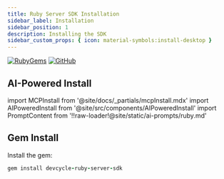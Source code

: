 ```yaml
---
title: Ruby Server SDK Installation
sidebar_label: Installation
sidebar_position: 1
description: Installing the SDK
sidebar_custom_props: { icon: material-symbols:install-desktop }
---
```


[![RubyGems](https://badgen.net/rubygems/v/devcycle-ruby-server-sdk/latest)](https://rubygems.org/gems/devcycle-ruby-server-sdk)
[![GitHub](https://img.shields.io/github/stars/devcyclehq/ruby-server-sdk.svg?style=social&label=Star&maxAge=2592000)](https://github.com/DevCycleHQ/ruby-server-sdk)

## AI-Powered Install

import MCPInstall from '@site/docs/_partials/mcpInstall.mdx'
import AIPoweredInstall from '@site/src/components/AIPoweredInstall'
import PromptContent from '!!raw-loader!@site/static/ai-prompts/ruby.md'

<MCPInstall />

<AIPoweredInstall promptContent={PromptContent} />

[//]: # 'wizard-install-start'

## Gem Install

Install the gem:

```ruby
gem install devcycle-ruby-server-sdk
```

[//]: # 'wizard-install-end'

